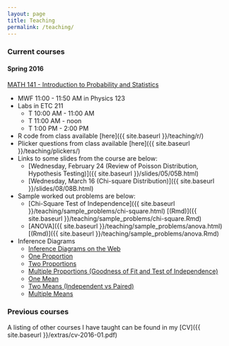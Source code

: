 ```yaml
---
layout: page
title: Teaching
permalink: /teaching/
---
```


### Current courses

#### Spring 2016

[MATH 141 - Introduction to Probability and Statistics](http://andrewpbray.github.io/math-141/)

- MWF 11:00 - 11:50 AM in Physics 123
- Labs in ETC 211
    * T 10:00 AM - 11:00 AM
    * T 11:00 AM - noon
    * T 1:00 PM - 2:00 PM
- R code from class available [here]({{ site.baseurl }}/teaching/r/)
- Plicker questions from class available [here]({{ site.baseurl }}/teaching/plickers/)
- Links to some slides from the course are below:
    * [Wednesday, February 24 (Review of Poisson Distribution, Hypothesis Testing)]({{ site.baseurl }}/slides/05/05B.html)
    * [Wednesday, March 16 (Chi-square Distribution)]({{ site.baseurl }}/slides/08/08B.html)
- Sample worked out problems are below:
    * [Chi-Square Test of Independence]({{ site.baseurl }}/teaching/sample_problems/chi-square.html) [(Rmd)]({{ site.baseurl }}/teaching/sample_problems/chi-square.Rmd)
    * [ANOVA]({{ site.baseurl }}/teaching/sample_problems/anova.html) [(Rmd)]({{ site.baseurl }}/teaching/sample_problems/anova.Rmd)
- Inference Diagrams
    * <a href = "https://coggle.it/diagram/Vxlydu1akQFeqo6-" target = "_blank">Inference Diagrams on the Web</a>
    * <a href = "{{ site.baseurl }}/teaching/diagrams/one_prop.pdf" target = "_blank">One Proportion</a> 
    * <a href = "{{ site.baseurl }}/teaching/diagrams/two_props.pdf" target = "_blank">Two Proportions</a> 
    * <a href = "{{ site.baseurl }}/teaching/diagrams/multi_prop.pdf" target = "_blank">Multiple Proportions (Goodness of Fit and Test of Independence)</a> 
    * <a href = "{{ site.baseurl }}/teaching/diagrams/one_mean.pdf" target = "_blank">One Mean</a> 
    * <a href = "{{ site.baseurl }}/teaching/diagrams/two_means.pdf" target = "_blank">Two Means (Independent vs Paired)</a> 
    * <a href = "{{ site.baseurl }}/teaching/diagrams/multi_means.pdf" target = "_blank">Multiple Means</a> 

### Previous courses

A listing of other courses I have taught can be found in my [CV]({{ site.baseurl }}/extras/cv-2016-01.pdf)